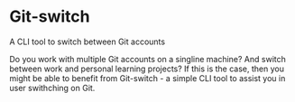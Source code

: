 # Git-switch
A CLI tool to switch between Git accounts

Do you work with multiple Git accounts on a singline machine? And switch between work and personal learning projects? If this is the case, then you might be able to benefit from Git-switch - a simple CLI tool to assist you in user swithching on Git. 